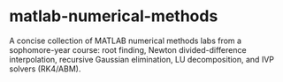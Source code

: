 # matlab-numerical-methods
A concise collection of MATLAB numerical methods labs from a sophomore-year course: root finding, Newton divided-difference interpolation, recursive Gaussian elimination, LU decomposition, and IVP solvers (RK4/ABM).


